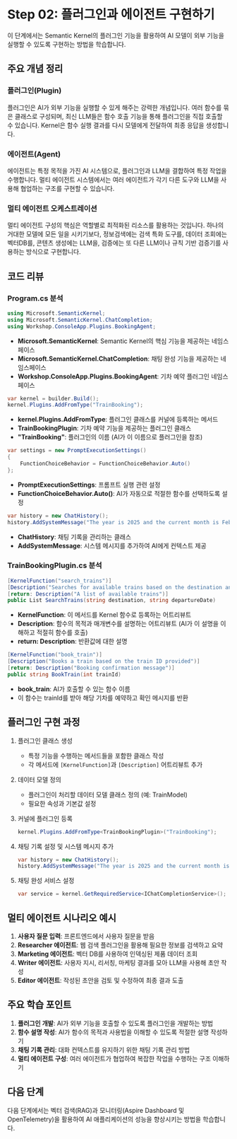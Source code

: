 # Step 02: 플러그인과 에이전트 구현하기

이 단계에서는 Semantic Kernel의 플러그인 기능을 활용하여 AI 모델이 외부 기능을 실행할 수 있도록 구현하는 방법을 학습합니다.

## 주요 개념 정리

### 플러그인(Plugin)
플러그인은 AI가 외부 기능을 실행할 수 있게 해주는 강력한 개념입니다. 여러 함수를 묶은 클래스로 구성되며, 최신 LLM들은 함수 호출 기능을 통해 플러그인을 직접 호출할 수 있습니다. Kernel은 함수 실행 결과를 다시 모델에게 전달하여 최종 응답을 생성합니다.

### 에이전트(Agent)
에이전트는 특정 목적을 가진 AI 시스템으로, 플러그인과 LLM을 결합하여 특정 작업을 수행합니다. 멀티 에이전트 시스템에서는 여러 에이전트가 각기 다른 도구와 LLM을 사용해 협업하는 구조를 구현할 수 있습니다.

### 멀티 에이전트 오케스트레이션
멀티 에이전트 구성의 핵심은 역할별로 최적화된 리소스를 활용하는 것입니다. 하나의 거대한 모델에 모든 일을 시키기보다, 정보검색에는 검색 특화 도구를, 데이터 조회에는 벡터DB를, 콘텐츠 생성에는 LLM을, 검증에는 또 다른 LLM이나 규칙 기반 검증기를 사용하는 방식으로 구현합니다.

## 코드 리뷰

### Program.cs 분석

```csharp
using Microsoft.SemanticKernel;
using Microsoft.SemanticKernel.ChatCompletion;
using Workshop.ConsoleApp.Plugins.BookingAgent;
```

- **Microsoft.SemanticKernel**: Semantic Kernel의 핵심 기능을 제공하는 네임스페이스
- **Microsoft.SemanticKernel.ChatCompletion**: 채팅 완성 기능을 제공하는 네임스페이스
- **Workshop.ConsoleApp.Plugins.BookingAgent**: 기차 예약 플러그인 네임스페이스

```csharp
var kernel = builder.Build();
kernel.Plugins.AddFromType("TrainBooking");
```

- **kernel.Plugins.AddFromType**: 플러그인 클래스를 커널에 등록하는 메서드
- **TrainBookingPlugin**: 기차 예약 기능을 제공하는 플러그인 클래스
- **"TrainBooking"**: 플러그인의 이름 (AI가 이 이름으로 플러그인을 참조)

```csharp
var settings = new PromptExecutionSettings()
{
    FunctionChoiceBehavior = FunctionChoiceBehavior.Auto()
};
```

- **PromptExecutionSettings**: 프롬프트 실행 관련 설정
- **FunctionChoiceBehavior.Auto()**: AI가 자동으로 적절한 함수를 선택하도록 설정

```csharp
var history = new ChatHistory();
history.AddSystemMessage("The year is 2025 and the current month is February");
```

- **ChatHistory**: 채팅 기록을 관리하는 클래스
- **AddSystemMessage**: 시스템 메시지를 추가하여 AI에게 컨텍스트 제공

### TrainBookingPlugin.cs 분석

```csharp
[KernelFunction("search_trains")]
[Description("Searches for available trains based on the destination and departure date in the format YYYY-MM-DD")]
[return: Description("A list of available trains")]
public List SearchTrains(string destination, string departureDate)
```

- **KernelFunction**: 이 메서드를 Kernel 함수로 등록하는 어트리뷰트
- **Description**: 함수의 목적과 매개변수를 설명하는 어트리뷰트 (AI가 이 설명을 이해하고 적절히 함수를 호출)
- **return: Description**: 반환값에 대한 설명

```csharp
[KernelFunction("book_train")]
[Description("Books a train based on the train ID provided")]
[return: Description("Booking confirmation message")]
public string BookTrain(int trainId)
```

- **book_train**: AI가 호출할 수 있는 함수 이름
- 이 함수는 trainId를 받아 해당 기차를 예약하고 확인 메시지를 반환

## 플러그인 구현 과정

1. 플러그인 클래스 생성
   - 특정 기능을 수행하는 메서드들을 포함한 클래스 작성
   - 각 메서드에 `[KernelFunction]`과 `[Description]` 어트리뷰트 추가

2. 데이터 모델 정의
   - 플러그인이 처리할 데이터 모델 클래스 정의 (예: TrainModel)
   - 필요한 속성과 기본값 설정

3. 커널에 플러그인 등록
   ```csharp
   kernel.Plugins.AddFromType<TrainBookingPlugin>("TrainBooking");
   ```

4. 채팅 기록 설정 및 시스템 메시지 추가
   ```csharp
   var history = new ChatHistory();
   history.AddSystemMessage("The year is 2025 and the current month is February");
   ```

5. 채팅 완성 서비스 설정
   ```csharp
   var service = kernel.GetRequiredService<IChatCompletionService>();
   ```

## 멀티 에이전트 시나리오 예시

1. **사용자 질문 입력**: 프론트엔드에서 사용자 질문을 받음
2. **Researcher 에이전트**: 웹 검색 플러그인을 활용해 필요한 정보를 검색하고 요약
3. **Marketing 에이전트**: 벡터 DB를 사용하여 인덱싱된 제품 데이터 조회
4. **Writer 에이전트**: 사용자 지시, 리서칭, 마케팅 결과를 모아 LLM을 사용해 초안 작성
5. **Editor 에이전트**: 작성된 초안을 검토 및 수정하여 최종 결과 도출

## 주요 학습 포인트

1. **플러그인 개발**: AI가 외부 기능을 호출할 수 있도록 플러그인을 개발하는 방법
2. **함수 설명 작성**: AI가 함수의 목적과 사용법을 이해할 수 있도록 적절한 설명 작성하기
3. **채팅 기록 관리**: 대화 컨텍스트를 유지하기 위한 채팅 기록 관리 방법
4. **멀티 에이전트 구성**: 여러 에이전트가 협업하여 복잡한 작업을 수행하는 구조 이해하기

## 다음 단계

다음 단계에서는 벡터 검색(RAG)과 모니터링(Aspire Dashboard 및 OpenTelemetry)을 활용하여 AI 애플리케이션의 성능을 향상시키는 방법을 학습합니다.
